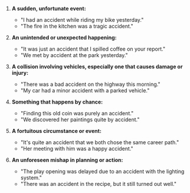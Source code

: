 1. **A sudden, unfortunate event:**
   - "I had an accident while riding my bike yesterday."
   - "The fire in the kitchen was a tragic accident."

2. **An unintended or unexpected happening:**
   - "It was just an accident that I spilled coffee on your report."
   - "We met by accident at the park yesterday."

3. **A collision involving vehicles, especially one that causes damage or injury:**
   - "There was a bad accident on the highway this morning."
   - "My car had a minor accident with a parked vehicle."

4. **Something that happens by chance:**
   - "Finding this old coin was purely an accident."
   - "We discovered her paintings quite by accident."

5. **A fortuitous circumstance or event:**
   - "It's quite an accident that we both chose the same career path."
   - "Her meeting with him was a happy accident."

6. **An unforeseen mishap in planning or action:**
   - "The play opening was delayed due to an accident with the lighting system."
   - "There was an accident in the recipe, but it still turned out well."